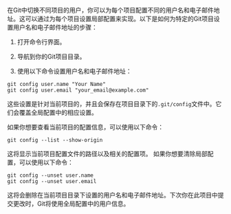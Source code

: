 

在Git中切换不同项目的用户，你可以为每个项目配置不同的用户名和电子邮件地址。这可以通过为每个项目设置局部配置来实现。以下是如何为特定的Git项目设置用户名和电子邮件地址的步骤：

1. 打开命令行界面。
    
2. 导航到你的Git项目目录。
    
3. 使用以下命令设置用户名和电子邮件地址：

```
git config user.name "Your Name"
git config user.email "your_email@example.com"
```
这些设置是针对当前项目的，并且会保存在项目目录下的`.git/config`文件中。它们会覆盖全局配置中的相应设置。

如果你想要查看当前项目的配置信息，可以使用以下命令：
```
git config --list --show-origin
```

这将显示当前项目配置文件的路径以及相关的配置项。
如果你想要清除局部配置，可以使用以下命令：

```
git config --unset user.name
git config --unset user.email
```
这将会删除在当前项目目录下设置的用户名和电子邮件地址。下次你在此项目中提交更改时，Git将使用全局配置中的用户信息。